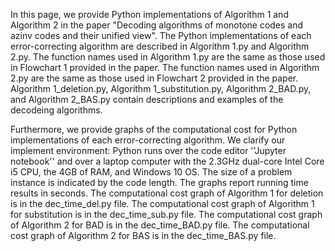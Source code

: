 In this page, we provide Python implementations of Algorithm 1 and Algorithm 2 
in the paper "Decoding algorithms of monotone codes and azinv codes and their unified view". 
The Python implementations of each error-correcting algorithm are described in Algorithm 1.py and Algorithm 2.py.
The function names used in Algorithm 1.py are the same as those used in Flowchart 1 provided in the paper. 
The function names used in Algorithm 2.py are the same as those used in Flowchart 2 provided in the paper.
Algorithm 1_deletion.py, Algorithm 1_substitution.py, Algorithm 2_BAD.py, and Algorithm 2_BAS.py contain descriptions and examples of the decodeing algorithms.

Furthermore, we provide graphs of the computational cost for Python implementations of each error-correcting algorithm. 
We clarify our implement environment: Python runs over the code editor ''Jupyter notebook'' 
and over a laptop computer with the 2.3GHz dual-core Intel Core i5 CPU, the 4GB of  RAM, and Windows 10 OS.
The size of a problem instance is indicated by the code length.
The graphs report running time results in seconds.
The computational cost graph of Algorithm 1 for deletion is in the dec_time_del.py file. 
The computational cost graph of Algorithm 1 for substitution is in the dec_time_sub.py file. 
The computational cost graph of Algorithm 2 for BAD is in the dec_time_BAD.py file. 
The computational cost graph of Algorithm 2 for BAS is in the dec_time_BAS.py file.


